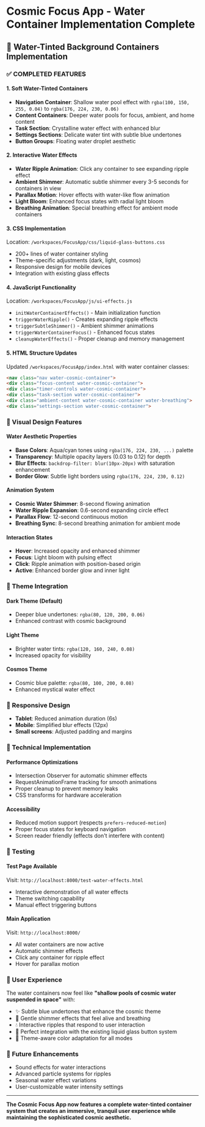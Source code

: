 # Cosmic Focus App - Water Container Implementation Complete

## 🌊 Water-Tinted Background Containers Implementation

### ✅ COMPLETED FEATURES

#### 1. **Soft Water-Tinted Containers**
- **Navigation Container**: Shallow water pool effect with `rgba(100, 150, 255, 0.04)` to `rgba(176, 224, 230, 0.06)`
- **Content Containers**: Deeper water pools for focus, ambient, and home content
- **Task Section**: Crystalline water effect with enhanced blur
- **Settings Sections**: Delicate water tint with subtle blue undertones
- **Button Groups**: Floating water droplet aesthetic

#### 2. **Interactive Water Effects**
- **Water Ripple Animation**: Click any container to see expanding ripple effect
- **Ambient Shimmer**: Automatic subtle shimmer every 3-5 seconds for containers in view
- **Parallax Motion**: Hover effects with water-like flow animation
- **Light Bloom**: Enhanced focus states with radial light bloom
- **Breathing Animation**: Special breathing effect for ambient mode containers

#### 3. **CSS Implementation**
Location: `/workspaces/FocusApp/css/liquid-glass-buttons.css`
- 200+ lines of water container styling
- Theme-specific adjustments (dark, light, cosmos)
- Responsive design for mobile devices
- Integration with existing glass effects

#### 4. **JavaScript Functionality**
Location: `/workspaces/FocusApp/js/ui-effects.js`
- `initWaterContainerEffects()` - Main initialization function
- `triggerWaterRipple()` - Creates expanding ripple effects
- `triggerSubtleShimmer()` - Ambient shimmer animations
- `triggerWaterContainerFocus()` - Enhanced focus states
- `cleanupWaterEffects()` - Proper cleanup and memory management

#### 5. **HTML Structure Updates**
Updated `/workspaces/FocusApp/index.html` with water container classes:
```html
<nav class="nav water-cosmic-container">
<div class="focus-content water-cosmic-container">
<div class="timer-controls water-cosmic-container">
<div class="task-section water-cosmic-container">
<div class="ambient-content water-cosmic-container water-breathing">
<div class="settings-section water-cosmic-container">
```

### 🎨 Visual Design Features

#### **Water Aesthetic Properties**
- **Base Colors**: Aqua/cyan tones using `rgba(176, 224, 230, ...)` palette
- **Transparency**: Multiple opacity layers (0.03 to 0.12) for depth
- **Blur Effects**: `backdrop-filter: blur(10px-20px)` with saturation enhancement
- **Border Glow**: Subtle light borders using `rgba(176, 224, 230, 0.12)`

#### **Animation System**
- **Cosmic Water Shimmer**: 8-second flowing animation
- **Water Ripple Expansion**: 0.6-second expanding circle effect
- **Parallax Flow**: 12-second continuous motion
- **Breathing Sync**: 8-second breathing animation for ambient mode

#### **Interaction States**
- **Hover**: Increased opacity and enhanced shimmer
- **Focus**: Light bloom with pulsing effect
- **Click**: Ripple animation with position-based origin
- **Active**: Enhanced border glow and inner light

### 🌌 Theme Integration

#### **Dark Theme** (Default)
- Deeper blue undertones: `rgba(80, 120, 200, 0.06)`
- Enhanced contrast with cosmic background

#### **Light Theme**
- Brighter water tints: `rgba(120, 160, 240, 0.08)`
- Increased opacity for visibility

#### **Cosmos Theme**
- Cosmic blue palette: `rgba(80, 100, 200, 0.08)`
- Enhanced mystical water effect

### 📱 Responsive Design
- **Tablet**: Reduced animation duration (6s)
- **Mobile**: Simplified blur effects (12px)
- **Small screens**: Adjusted padding and margins

### 🔧 Technical Implementation

#### **Performance Optimizations**
- Intersection Observer for automatic shimmer effects
- RequestAnimationFrame tracking for smooth animations
- Proper cleanup to prevent memory leaks
- CSS transforms for hardware acceleration

#### **Accessibility**
- Reduced motion support (respects `prefers-reduced-motion`)
- Proper focus states for keyboard navigation
- Screen reader friendly (effects don't interfere with content)

### 🧪 Testing

#### **Test Page Available**
Visit: `http://localhost:8000/test-water-effects.html`
- Interactive demonstration of all water effects
- Theme switching capability
- Manual effect triggering buttons

#### **Main Application**
Visit: `http://localhost:8000/`
- All water containers are now active
- Automatic shimmer effects
- Click any container for ripple effect
- Hover for parallax motion

### 🎯 User Experience

The water containers now feel like **"shallow pools of cosmic water suspended in space"** with:
- ✨ Subtle blue undertones that enhance the cosmic theme
- 🌊 Gentle shimmer effects that feel alive and breathing
- 💧 Interactive ripples that respond to user interaction
- 🌌 Perfect integration with the existing liquid glass button system
- 🎨 Theme-aware color adaptation for all modes

### 🔮 Future Enhancements
- Sound effects for water interactions
- Advanced particle systems for ripples
- Seasonal water effect variations
- User-customizable water intensity settings

---

**The Cosmic Focus App now features a complete water-tinted container system that creates an immersive, tranquil user experience while maintaining the sophisticated cosmic aesthetic.**
